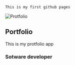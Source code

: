 ```
This is my first github pages
```
![Protfolio](https://octodex.github.com/images/securitocat.png)

## Portfolio
This is my protfolio app

### Sotware developer
